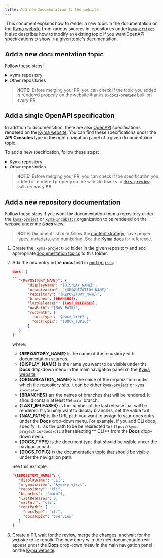 ```yaml
---
title: Add new documentation to the website
---
```

​
This document explains how to render a new topic in the documentation on the [Kyma website](https://kyma-project.io) from various sources in repositories under [`kyma-project`](https://github.com/kyma-project). It also describes how to modify an existing topic if you want OpenAPI specifications to show in a given topic's documentation.  

## Add a new documentation topic

Follow these steps:

<div tabs name="documentation-topic" group="new-documentation">
  <details>
  <summary label="kyma-repository">
  Kyma repository
  </summary>

1. Create a pull request with `.md` files for the new documentation topic. Place the `.md` files under a new `docs` subfolder in the repository, such as `docs/serverless/`.

2. In the same PR, create a `.yaml` file under the [`templates`](https://github.com/kyma-project/kyma/tree/main/resources/core/charts/docs/charts/content-ui/templates) folder to add a [ClusterAssetGroup CR](https://kyma-project.io/docs/components/rafter/#custom-resource-cluster-asset-group) for your topic. For example, if you add a ClusterAssetGroup CR for the Serverless component, name it `docs-components-serverless-cag.yaml`. ​

   See the example definition:
    ​
   ```yaml
   apiVersion: rafter.kyma-project.io/v1beta1
   kind: ClusterAssetGroup
   metadata:
     labels:
       rafter.kyma-project.io/view-context: docs-ui
       rafter.kyma-project.io/group-name: components
       rafter.kyma-project.io/order: "11"
     name: serverless
   spec:
     displayName: "Serverless"
     description: "Overall documentation for Serverless"
     sources:
       - type: markdown
         name: docs
         mode: package
         url: https://github.com/{{ .Values.global.kymaOrgName }}/kyma/archive/{{ .Values.global.docs.clusterAssetGroupVersion }}.zip
         filter: /docs/serverless/
   ```

3. Adjust values for these fields:

- **rafter.kyma-project.io/order** defines the number of your topic on the list in the left navigation, such as `"11"`. To add it correctly, check in other `.yaml` files which number is assigned to the last documentation topic in the navigation on the website, and add a consecutive number to your component. If you decide to modify the existing topic order, change values for this parameter in all other `.yaml` files accordingly to avoid duplicates.
- **metadata.name** defines the CR name, such as `serverless`.
- **spec.displayname** defines the component name displayed on the website, such as `"Serverless"`.
- **spec.sources.filter** defines the location of the new topic's document sources, such as `/docs/serverless/`.

4. Merge the changes and wait until the website is rebuilt.

  </details>
  <details>
  <summary label="other-repositories">
  Other repositories
  </summary>

1. Create a pull request with `.md` files for the new documentation topic. Place the `.md` files under a new `docs` subfolder in the repository, such as `docs/commands/`.

2. In the same PR, create a `.yaml` file under the `.kyma-project-io` folder in the same repository to add a [ClusterAssetGroup CR](https://kyma-project.io/docs/components/rafter/#custom-resource-cluster-asset-group) for your topic. Use the `{topic-name}-cag.yaml` format for the file name.

   See the example definition:
    ​
   ```yaml
   apiVersion: rafter.kyma-project.io/v1beta1
   kind: ClusterAssetGroup
   metadata:
     labels:
       rafter.kyma-project.io/view-context: cli
       rafter.kyma-project.io/group-name: cli
       rafter.kyma-project.io/order: "2"
     name: commands
   spec:
     displayName: "Commands"
     description: "Overall documentation for Kyma CLI Commands"
     sources:
       - type: markdown
         name: docs
         mode: package
         filter: /docs/commands/
   ```

3. Adjust values for these fields:

- **rafter.kyma-project.io/order** defines the number of your topic on the list in the left navigation, such as `"2"`. To add it correctly, check in other `.yaml` files which number is assigned to the last documentation topic in the navigation on the website, and add a consecutive number to your component. If you decide to modify the existing topic order, change values for this parameter in all other `.yaml` files accordingly to avoid duplicates.
- **metadata.name** defines the CR name, such as `commands`.
- **spec.displayname** defines the component name displayed on the website, such as `"Commands"`.
- **spec.sources.filter** defines the location of the new topic's document sources, such as `/docs/commands/`.

4. Merge the changes and wait until the website is rebuilt.

  </details>
</div>

> **NOTE:** Before merging your PR, you can check if the topic you added is rendered properly on the website thanks to [`docs-preview`](#documentation-preview-documentation-preview) built on every PR.

## Add a single OpenAPI specification

In addition to documentation, there are also [OpenAPI](https://swagger.io/specification/) specifications rendered on the [Kyma website](https://kyma-project.io). You can find these specifications under the **API Consoles** type in the right navigation panel of a given documentation topic.

To add a new specification, follow these steps:

<div tabs name="openapi-specification" group="new-documentation">
  <details>
  <summary label="kyma-repository">
  Kyma repository
  </summary>

1. Go to the [`templates`](https://github.com/kyma-project/kyma/tree/main/resources/core/charts/docs/charts/content-ui/templates) folder and locate the ClusterAssetGroup CR that you want to modify.

2. Add a new source entry in the **sources** field:

   ``` yaml
   sources:
     ...
     - type: {SPECIFICATION_TYPE}
       name: {SPECIFICATION_NAME}
       mode: single
       url: {SPECIFICATION_URL}
   ```

   where:

   - **{SPECIFICATION_TYPE}** defines a type of a given specification. Currently, only [OpenAPI](https://swagger.io/specification/) specifications are supported and they are defined under the `openapi` type.
   - **{SPECIFICATION_NAME}** defines a unique identifier of a given specification. This field defines the URL on https://kyma-project.io/docs under which the specification is displayed. For example, if the specification is added in the `application-connector` ClusterAssetGroup CR with the `connectorapi` value in the **name** field, its URL is `https://kyma-project.io/docs/{VERSION_OF_DOCS}/components/application-connector/specifications/connectorapi/`.
   - **{SPECIFICATION_URL}** defines the location of the specification. It may contain directives with values defined in `values.yaml` files. For internal specifications defined in the [`kyma`](https://github.com/kyma-project/kyma) repository, it is recommended to use the directive with a Kyma version and the organization name, such as:

   ``` yaml
   url: https://raw.githubusercontent.com/{{ .Values.global.kymaOrgName }}/kyma/{{ .Values.global.docs.clusterAssetGroupsVersion }}/docs/application-connector/assets/connectorapi.yaml
   ```

   See the example:

   ``` yaml
   sources:
     ...
     - type: openapi
       name: connectorapi
       mode: single
       url: https://raw.githubusercontent.com/{{ .Values.global.kymaOrgName }}/kyma/{{ .Values.global.docs.clusterAssetGroupsVersion }}/docs/application-connector/assets/connectorapi.yaml
   ```

3. Merge the changes and wait until the website is rebuilt.

  </details>
  <details>
  <summary label="other-repositories">
  Other repositories
  </summary>

1. Go to the `.kyma-project-io` folder in the given repository and locate the ClusterAssetGroup CR that you want to modify.

2. Add a new source entry in the **sources** field:

   ``` yaml
   sources:
     ...
     - type: {SPECIFICATION_TYPE}
       name: {SPECIFICATION_NAME}
       mode: single
       url: {SPECIFICATION_URL}
   ```

   where:

   - **{SPECIFICATION_TYPE}** defines a type of a given specification. Currently, only [OpenAPI](https://swagger.io/specification/) specifications are supported and they are defined under the `openapi` type.
   - **{SPECIFICATION_NAME}** defines a unique identifier of a given specification. This field defines the URL on https://kyma-project.io/docs under which the specification is displayed. For example, if the specification is added in the `commands` ClusterAssetGroup CR with the `provision` value in the **name** field, its URL is `https://kyma-project.io/docs/{VERSION_OF_DOCS}/cli/commands/specifications/provision/`.
   - **{SPECIFICATION_URL}** defines the location of the specification. It may contain directives with values defined in `values.yaml` files:

   ``` yaml
   url: https://raw.githubusercontent.com/{{ .Values.global.kymaOrgName }}/cli/{VERSION_OF_DOCS}/docs/commands/assets/provision.yaml
   ```

   See the example:

   ``` yaml
   sources:
     ...
     - type: openapi
       name: connectorapi
       mode: single
       url: https://raw.githubusercontent.com/kyma-project/cli/{VERSION_OF_DOCS}/docs/commands/assets/provision.yaml
   ```

3. Merge the changes and wait until the website is rebuilt.

  </details>
</div>

> **NOTE:** Before merging your PR, you can check if the specification you added is rendered properly on the website thanks to [`docs-preview`](#documentation-preview-documentation-preview) built on every PR.

## Add a new repository documentation

Follow these steps if you want the documentation from a repository under the [`kyma-project`](https://github.com/orgs/kyma-project/) or [`kyma-incubator`](https://github.com/kyma-incubator`) organization to be rendered on the website under the **Docs** view.

> **NOTE:** Documents should follow the [content strategy](https://kyma-project.io/community/guidelines/content/#content-strategy-content-strategy-documentation-types), have proper types, metadata, and numbering. See the [Kyma docs](https://github.com/kyma-project/kyma/tree/main/docs/kyma) for reference.  

1. Create  the `.kyma-project-io` folder in the given repository and add appropriate [documentation topics](#add-new-documentation-to-the-website-add-new-documentation-to-the-website-add-a-new-documentation-topic) to this folder.

2. Add the new entry in the **docs** field in [`config.json`](https://github.com/kyma-project/website/blob/main/config.json):

   ```json
   docs: {
   ...
      "{REPOSITORY_NAME}": {
          "displayName": "{DISPLAY_NAME}",
          "organization": "{ORGANIZATION_NAME}",
          "repository": "{REPOSITORY_NAME}",
          "branches": {BRANCHES},
          "lastReleases": {LAST_RELEASES},
          "navPath": "{NAV_PATH}",
          "rootPath": {
            "docsType": "{DOCS_TYPE}",
            "docsTopic": "{DOCS_TOPIC}"
          }
      }
   }
   ```

   where:

   - **{REPOSITORY_NAME}** is the name of the repository with documentation sources.
   - **{DISPLAY_NAME}** is the name you want to be visible under the **Docs** drop-down menu in the main navigation panel on the [Kyma website](https://kyma-project.io).
   - **{ORGANIZATION_NAME}** is the name of the organization under which the repository sits. It can be either `kyma-project` or `kyma-incubator`.
   - **{BRANCHES}** are the names of branches that will be rendered. It should contain at least the `main` branch.
   - **{LAST_RELEASES}** is the number of the last release that will be rendered. If you only want to display branches, set the value to `0`.
   - **{NAV_PATH}** is the URL path you want to assign to your docs entry under the **Docs** drop-down menu. For example, if you add CLI docs, specify `cli` as the path to be be redirected to `https://kyma-project.io/docs/cli` after selecting ** CLI** from the **Docs** drop-down menu.
   - **{DOCS_TYPE}** is the document type that should be visible under the navigation path.
   - **{DOCS_TOPIC}** is the documentation topic that should be visible under the navigation path.

   See this example:

   ```json
   "{REPOSITORY_NAME}": {
      "displayName": "CLI",
      "organization": "kyma-project",
      "repository": "cli",
      "branches": ["main"],
      "lastReleases": 0,
      "navPath": "cli",
      "rootPath": {
        "docsType": "cli",
        "docsTopic": "overview"
      }
   }
   ```

3. Create a PR, wait for the review, merge the changes, and wait for the website to be rebuilt. The new entry with the new documentation will appear under the **Docs** drop-down menu in the main navigation panel on the [Kyma website](https://kyma-project.io).

